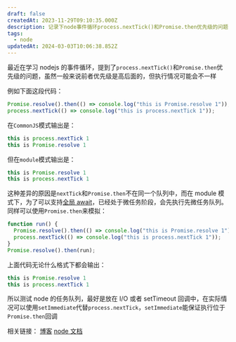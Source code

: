 ```yaml
---
draft: false
createdAt: 2023-11-29T09:10:35.000Z
description: 记录下node事件循环process.nextTick()和Promise.then优先级的问题
tags:
  - node
updatedAt: 2024-03-03T10:06:38.852Z
---
```


最近在学习 nodejs 的事件循环，提到了`process.nextTick()`和`Promise.then`优先级的问题，虽然一般来说前者优先级是高后面的，但执行情况可能会不一样

例如下面这段代码：

```js
Promise.resolve().then(() => console.log("this is Promise.resolve 1"));
process.nextTick(() => console.log("this is process.nextTick 1"));
```

在`CommonJS`模式输出是：

```js
this is process.nextTick 1
this is Promise.resolve 1
```

但在`module`模式输出是：

```js
this is Promise.resolve 1
this is process.nextTick 1
```

这种差异的原因是`nextTick`和`Promise.then`不在同一个队列中，而在 module 模式下，为了可以支持[全局 await](https://github.com/nodejs/node/blob/5e98a7432793c84efe504d551bb46dcfe2c04c09/lib/internal/modules/esm/module_job.js#L192)，已经处于微任务阶段，会先执行先微任务队列。
同样可以使用`Promise.then`来模拟：

```js
function run() {
  Promise.resolve().then(() => console.log("this is Promise.resolve 1"));
  process.nextTick(() => console.log("this is process.nextTick 1"));
}
Promise.resolve().then(run);
```

上面代码无论什么格式下都会输出：

```js
this is Promise.resolve 1
this is process.nextTick 1
```

所以测试 node 的任务队列，最好是放在 I/O 或者 setTimeout 回调中，在实际情况可以使用`setImmediate`代替`process.nextTick`，`setImmediate`能保证执行位于`Promise.then`回调

相关链接：
[博客](https://blog.platformatic.dev/the-nodejs-event-loop?source=personalized-newsletter&source-id=2023-11-23)
[node 文档](https://nodejs.org/en/docs/guides/event-loop-timers-and-nexttick/#process-nexttick)
